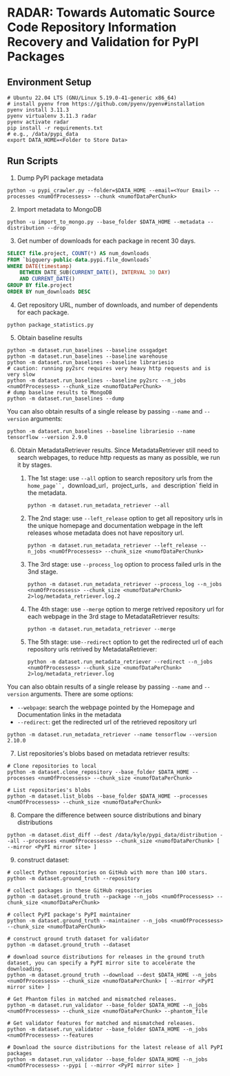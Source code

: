 # RADAR: Towards Automatic Source Code Repository Information Recovery and Validation for PyPI Packages

## Environment Setup
```shell
# Ubuntu 22.04 LTS (GNU/Linux 5.19.0-41-generic x86_64)
# install pyenv from https://github.com/pyenv/pyenv#installation
pyenv install 3.11.3
pyenv virtualenv 3.11.3 radar
pyenv activate radar
pip install -r requirements.txt
# e.g., /data/pypi_data
export DATA_HOME=<Folder to Store Data>
```

## Run Scripts
1. Dump PyPI package metadata
```shell
python -u pypi_crawler.py --folder=$DATA_HOME --email=<Your Email> --processes <numOfProcessess> --chunk <numofDataPerChunk>
```

2. Import metadata to MongoDB
```shell
python -u import_to_mongo.py --base_folder $DATA_HOME --metadata --distribution --drop
```

3. Get number of downloads for each package in recent 30 days.
```SQL
SELECT file.project, COUNT(*) AS num_downloads
FROM `bigquery-public-data.pypi.file_downloads`
WHERE DATE(timestamp)
    BETWEEN DATE_SUB(CURRENT_DATE(), INTERVAL 30 DAY)
    AND CURRENT_DATE()
GROUP BY file.project
ORDER BY num_downloads DESC
```

4. Get repository URL, number of downloads, and number of dependents for each package.
```shell
python package_statistics.py
```

5. Obtain baseline results
```shell
python -m dataset.run_baselines --baseline ossgadget
python -m dataset.run_baselines --baseline warehouse
python -m dataset.run_baselines --baseline librariesio
# caution: running py2src requires very heavy http requests and is very slow
python -m dataset.run_baselines --baseline py2src --n_jobs <numOfProcessess> --chunk_size <numofDataPerChunk>
# dump baseline results to MongoDB
python -m dataset.run_baselines --dump
```
You can also obtain results of a single release by passing `--name` and `--version` arguments:
```shell
python -m dataset.run_baselines --baseline librariesio --name tensorflow --version 2.9.0
```

6. Obtain MetadataRetriever results. Since MetadataRetriever still need to search webpages, to reduce http requests as many as possible, we run it by stages.

    1. The 1st stage: use `--all` option to search repository urls from the `home_page``, `download_url`, `project_urls`, and `description` field in the metadata.

        ```shell
        python -m dataset.run_metadata_retriever --all
        ```
    2. The 2nd stage: use `--left_release` option to get all repository urls in the unique homepage and documentation webpage in the left releases whose metadata does not have repository url.

        ```shell
        python -m dataset.run_metadata_retriever --left_release --n_jobs <numOfProcessess> --chunk_size <numofDataPerChunk>
        ```

    3. The 3rd stage: use `--process_log` option to process failed urls in the 3nd stage.

        ```shell
        python -m dataset.run_metadata_retriever --process_log --n_jobs <numOfProcessess> --chunk_size <numofDataPerChunk> 2>log/metadata_retriever.log.2
        ```

    4. The 4th stage: use `--merge` option to merge retrived repository url for each webpage in the 3rd stage to MetadataRetriever results:

        ```shell
        python -m dataset.run_metadata_retriever --merge
        ```

    5. The 5th stage: use`--redirect` option to get the redirected url of each repository urls retrived by MetadataRetriever:

        ```shell
        python -m dataset.run_metadata_retriever --redirect --n_jobs <numOfProcessess> --chunk_size <numofDataPerChunk> 2>log/metadata_retriever.log
        ```

You can also obtain results of a single release by passing `--name` and `--version` arguments. There are some options:

- `--webpage`: search the webpage pointed by the Homepage and Documentation links in the metadata
- `--redirect`: get the redirected url of the retrieved repository url

```shell
python -m dataset.run_metadata_retriever --name tensorflow --version 2.10.0
```

7. List repositories's blobs based on metadata retriever results:

```shell
# Clone repositories to local
python -m dataset.clone_repository --base_folder $DATA_HOME --processes <numOfProcessess> --chunk_size <numofDataPerChunk>

# List repositories's blobs
python -m dataset.list_blobs --base_folder $DATA_HOME --processes <numOfProcessess> --chunk_size <numofDataPerChunk>
```

8. Compare the difference between source distributions and binary distributions

```shell
python -m dataset.dist_diff --dest /data/kyle/pypi_data/distribution --all --processes <numOfProcessess> --chunk_size <numofDataPerChunk> [ --mirror <PyPI mirror site> ]
```

9.  construct dataset:

```shell
# collect Python repositories on GitHub with more than 100 stars.
python -m dataset.ground_truth --repository

# collect packages in these GitHub repositories
python -m dataset.ground_truth --package --n_jobs <numOfProcessess> --chunk_size <numofDataPerChunk>

# collect PyPI package's PyPI maintainer
python -m dataset.ground_truth --maintainer --n_jobs <numOfProcessess> --chunk_size <numofDataPerChunk>

# construct ground truth dataset for validator
python -m dataset.ground_truth --dataset

# download source distributions for releases in the ground truth dataset, you can specify a PyPI mirror site to accelerate the downloading.
python -m dataset.ground_truth --download --dest $DATA_HOME --n_jobs <numOfProcessess> --chunk_size <numofDataPerChunk> [ --mirror <PyPI mirror site> ]

# Get Phantom files in matched and mismatched releases.
python -m dataset.run_validator --base_folder $DATA_HOME --n_jobs <numOfProcessess> --chunk_size <numofDataPerChunk> --phantom_file

# Get validator features for matched and mismatched releases.
python -m dataset.run_validator --base_folder $DATA_HOME --n_jobs <numOfProcessess> --features

# Download the source distributions for the latest release of all PyPI packages
python -m dataset.run_validator --base_folder $DATA_HOME --n_jobs <numOfProcessess> --pypi [ --mirror <PyPI mirror site> ]
```
